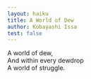 ```yaml
---
layout: haiku
title: A World of Dew
author: Kobayashi Issa
test: false
---
```


A world of dew,<br>
And within every dewdrop<br>
A world of struggle.<br>
